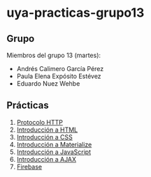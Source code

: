 # uya-practicas-grupo13

## Grupo

Miembros del grupo 13 (martes):

* Andrés Calimero García Pérez
* Paula Elena Expósito Estévez
* Eduardo Nuez Wehbe

## Prácticas

1. [Protocolo HTTP](https://github.com/alu0101070650/uya-practicas-grupo13/tree/master/practica1)
2. [Introducción a HTML](https://github.com/alu0101070650/uya-practicas-grupo13/tree/master/practica2)
3. [Introducción a CSS](https://github.com/alu0101070650/uya-practicas-grupo13/tree/master/practica3)
4. [Introducción a Materialize](https://github.com/alu0101070650/uya-practicas-grupo13/tree/master/practica4)
5. [Introducción a JavaScript](https://github.com/alu0101070650/uya-practicas-grupo13/tree/master/practica5)
6. [Introducción a AJAX](https://github.com/alu0101070650/uya-practicas-grupo13/tree/master/practica6)
7. [Firebase](https://github.com/alu0101070650/uya-practicas-grupo13/tree/master/firebase)

